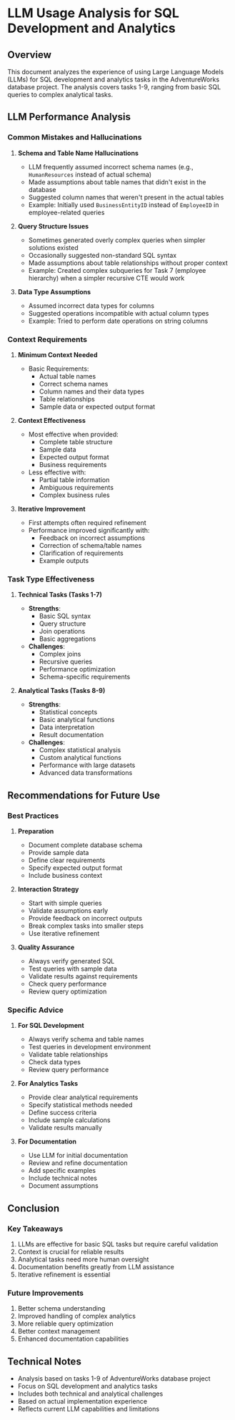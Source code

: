 # LLM Usage Analysis for SQL Development and Analytics

## Overview
This document analyzes the experience of using Large Language Models (LLMs) for SQL development and analytics tasks in the AdventureWorks database project. The analysis covers tasks 1-9, ranging from basic SQL queries to complex analytical tasks.

## LLM Performance Analysis

### Common Mistakes and Hallucinations

1. **Schema and Table Name Hallucinations**
   - LLM frequently assumed incorrect schema names (e.g., `HumanResources` instead of actual schema)
   - Made assumptions about table names that didn't exist in the database
   - Suggested column names that weren't present in the actual tables
   - Example: Initially used `BusinessEntityID` instead of `EmployeeID` in employee-related queries

2. **Query Structure Issues**
   - Sometimes generated overly complex queries when simpler solutions existed
   - Occasionally suggested non-standard SQL syntax
   - Made assumptions about table relationships without proper context
   - Example: Created complex subqueries for Task 7 (employee hierarchy) when a simpler recursive CTE would work

3. **Data Type Assumptions**
   - Assumed incorrect data types for columns
   - Suggested operations incompatible with actual column types
   - Example: Tried to perform date operations on string columns

### Context Requirements

1. **Minimum Context Needed**
   - Basic Requirements:
     - Actual table names
     - Correct schema names
     - Column names and their data types
     - Table relationships
     - Sample data or expected output format

2. **Context Effectiveness**
   - Most effective when provided:
     - Complete table structure
     - Sample data
     - Expected output format
     - Business requirements
   - Less effective with:
     - Partial table information
     - Ambiguous requirements
     - Complex business rules

3. **Iterative Improvement**
   - First attempts often required refinement
   - Performance improved significantly with:
     - Feedback on incorrect assumptions
     - Correction of schema/table names
     - Clarification of requirements
     - Example outputs

### Task Type Effectiveness

1. **Technical Tasks (Tasks 1-7)**
   - **Strengths**:
     - Basic SQL syntax
     - Query structure
     - Join operations
     - Basic aggregations
   - **Challenges**:
     - Complex joins
     - Recursive queries
     - Performance optimization
     - Schema-specific requirements

2. **Analytical Tasks (Tasks 8-9)**
   - **Strengths**:
     - Statistical concepts
     - Basic analytical functions
     - Data interpretation
     - Result documentation
   - **Challenges**:
     - Complex statistical analysis
     - Custom analytical functions
     - Performance with large datasets
     - Advanced data transformations

## Recommendations for Future Use

### Best Practices

1. **Preparation**
   - Document complete database schema
   - Provide sample data
   - Define clear requirements
   - Specify expected output format
   - Include business context

2. **Interaction Strategy**
   - Start with simple queries
   - Validate assumptions early
   - Provide feedback on incorrect outputs
   - Break complex tasks into smaller steps
   - Use iterative refinement

3. **Quality Assurance**
   - Always verify generated SQL
   - Test queries with sample data
   - Validate results against requirements
   - Check query performance
   - Review query optimization

### Specific Advice

1. **For SQL Development**
   - Always verify schema and table names
   - Test queries in development environment
   - Validate table relationships
   - Check data types
   - Review query performance

2. **For Analytics Tasks**
   - Provide clear analytical requirements
   - Specify statistical methods needed
   - Define success criteria
   - Include sample calculations
   - Validate results manually

3. **For Documentation**
   - Use LLM for initial documentation
   - Review and refine documentation
   - Add specific examples
   - Include technical notes
   - Document assumptions

## Conclusion

### Key Takeaways
1. LLMs are effective for basic SQL tasks but require careful validation
2. Context is crucial for reliable results
3. Analytical tasks need more human oversight
4. Documentation benefits greatly from LLM assistance
5. Iterative refinement is essential

### Future Improvements
1. Better schema understanding
2. Improved handling of complex analytics
3. More reliable query optimization
4. Better context management
5. Enhanced documentation capabilities

## Technical Notes
- Analysis based on tasks 1-9 of AdventureWorks database project
- Focus on SQL development and analytics tasks
- Includes both technical and analytical challenges
- Based on actual implementation experience
- Reflects current LLM capabilities and limitations 